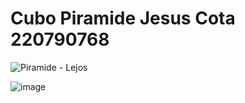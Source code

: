 # Cubo Piramide Jesus Cota 220790768
 ![Piramide - Lejos](https://github.com/JesusACotaL/Cubo-Piramide-Jesus-Cota-220790768/assets/97976469/4fc67f44-d6ec-4fcb-8543-29bf7817a187)

![image](https://github.com/JesusACotaL/Cubo-Piramide-Jesus-Cota-220790768/assets/97976469/61b07f8d-dd42-4d8c-ba90-dfd160b23336)

